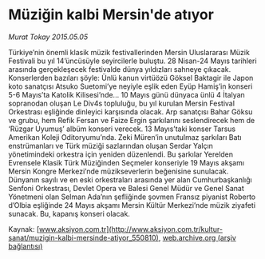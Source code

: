 # Müziğin kalbi Mersin'de atıyor

*Murat Tokay 2015.05.05*

<div class="pNewsDetailMainContent" itemprop="articleBody">
 <p>
  Türkiye’nin önemli klasik müzik festivallerinden Mersin Uluslararası Müzik Festivali bu yıl 14’üncüsüyle seyircilerle buluştu. 28 Nisan-24 Mayıs tarihleri arasında gerçekleşecek festivalde dünya yıldızları sahneye çıkacak. Konserlerden bazıları şöyle: Ünlü kanun virtüözü Göksel Baktagir ile Japon koto sanatçısı Atsuko Suetomi’ye neyiyle eşlik eden Eyüp Hamiş’in konseri 5-6 Mayıs’ta Katolik Kilisesi’nde... 10 Mayıs günü dünyaca ünlü 4 İtalyan sopranodan oluşan Le Div4s topluluğu, bu yıl kurulan Mersin Festival Orkestrası eşliğinde dinleyici karşısında olacak. Arp sanatçısı Bahar Göksu ve grubu, hem Refik Fersan ve Faize Ergin şarkılarını seslendirecek hem de ‘Rüzgar Uyumuş’ albüm konseri verecek. 13 Mayıs’taki konser Tarsus Amerikan Koleji Oditoryumu’nda. Zeki Müren’in unutulmaz şarkıları Batı enstrümanları ve Türk müziği sazlarından oluşan Serdar Yalçın yönetimindeki orkestra için yeniden düzenlendi. Bu şarkılar Yerelden Evrensele Klasik Türk Müziğinden Seçmeler konseriyle 19 Mayıs akşamı Mersin Kongre Merkezi’nde müzikseverlerin beğenisine sunulacak. Dünyanın sayılı ve en eski orkestraları arasında yer alan Cumhurbaşkanlığı Senfoni Orkestrası, Devlet Opera ve Balesi Genel Müdür ve Genel Sanat Yönetmeni olan Selman Ada’nın şefliğinde şovmen Fransız piyanist Roberto d’Olbia eşliğinde 24 Mayıs akşamı Mersin Kültür Merkezi’nde müzik ziyafeti sunacak. Bu, kapanış konseri olacak.
 </p>
</div>


Kaynak: [www.aksiyon.com.tr](http://www.aksiyon.com.tr/kultur-sanat/muzigin-kalbi-mersinde-atiyor_550810), [web.archive.org (arşiv bağlantısı)](http://web.archive.org/web/20150811170438/http://www.aksiyon.com.tr/kultur-sanat/muzigin-kalbi-mersinde-atiyor_550810)

